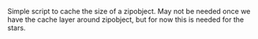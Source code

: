 Simple script to cache the size of a zipobject. May not be needed once we have the cache layer around zipobject, but for now this is needed for the stars.
